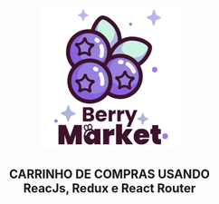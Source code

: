 
<p align="center">
  <a href="https://shopping-cart-with-react-redux.vercel.app/">
    <img src="https://github.com/4lex-passos/Shopping-Cart-with-React-Redux/blob/main/public/images/README_LOGO.png" />
  </a>
</p>

<h2 align="center" color="#542b65">
 CARRINHO DE COMPRAS USANDO<br/> ReacJs, Redux e React Router
</h2>
